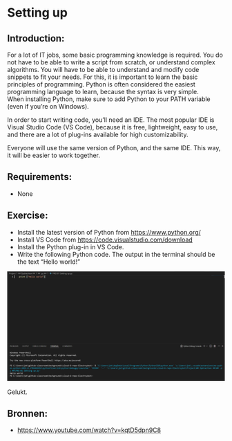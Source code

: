 # Setting up

## Introduction:
For a lot of IT jobs, some basic programming knowledge is required. You do not have to be able to write a script from scratch, or understand complex algorithms. You will have to be able to understand and modify code snippets to fit your needs.
For this, it is important to learn the basic principles of programming. Python is often considered the easiest programming language to learn, because the syntax is very simple.  
When installing Python, make sure to add Python to your PATH variable (even if you’re on Windows).  

In order to start writing code, you’ll need an IDE. The most popular IDE is Visual Studio Code (VS Code), because it is free, lightweight, easy to use, and there are a lot of plug-ins available for high customizability.  

Everyone will use the same version of Python, and the same IDE. This way, it will be easier to work together.  

## Requirements:
- None  

## Exercise:
- Install the latest version of Python from https://www.python.org/
- Install VS Code from https://code.visualstudio.com/download
- Install the Python plug-in in VS Code.
- Write the following Python code. The output in the terminal should be the text “Hello world!”

![Kijk](https://github.com/techgrounds/cloud-6-repo-Electroybot/blob/main/00_includes/%23%23%20Project%20%23%23/PRG-01/hello%20world%20jpeg.JPG?raw=true)

Gelukt.

## Bronnen:

- https://www.youtube.com/watch?v=kqtD5dpn9C8  

